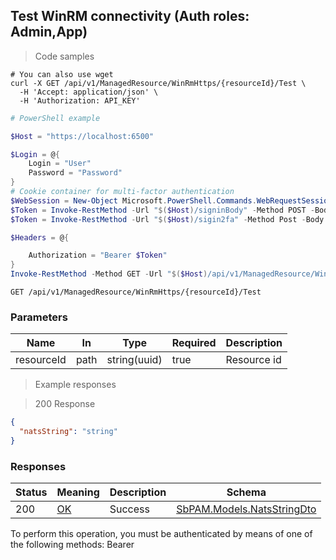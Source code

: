 
## Test WinRM connectivity (Auth roles: Admin,App)

<a id="opIdTestWinRmAsync"></a>

> Code samples

```shell
# You can also use wget
curl -X GET /api/v1/ManagedResource/WinRmHttps/{resourceId}/Test \
  -H 'Accept: application/json' \
  -H 'Authorization: API_KEY'

```

```powershell
# PowerShell example

$Host = "https://localhost:6500"

$Login = @{
    Login = "User"
    Password = "Password"
}
# Cookie container for multi-factor authentication
$WebSession = New-Object Microsoft.PowerShell.Commands.WebRequestSession
$Token = Invoke-RestMethod -Url "$($Host)/signinBody" -Method POST -Body (ConvertTo-Json $Login) -WebRequestSession $WebSession
$Token = Invoke-RestMethod -Url "$($Host)/sigin2fa" -Method Post -Body $MfaCode -Headers @{Authorization: "Bearer $Token"} -WebRequestSession $WebSession

$Headers = @{

    Authorization = "Bearer $Token"
}
Invoke-RestMethod -Method GET -Url "$($Host)/api/v1/ManagedResource/WinRmHttps/{resourceId}/Test -Headers $Headers
```

`GET /api/v1/ManagedResource/WinRmHttps/{resourceId}/Test`

<h3 id="test-winrm-connectivity-(auth-roles:-admin,app)-parameters">Parameters</h3>

|Name|In|Type|Required|Description|
|---|---|---|---|---|
|resourceId|path|string(uuid)|true|Resource id|

> Example responses

> 200 Response

```json
{
  "natsString": "string"
}
```

<h3 id="test-winrm-connectivity-(auth-roles:-admin,app)-responses">Responses</h3>

|Status|Meaning|Description|Schema|
|---|---|---|---|
|200|[OK](https://tools.ietf.org/html/rfc7231#section-6.3.1)|Success|[SbPAM.Models.NatsStringDto](../Models/sbpam.models.natsstringdto.md)|

<aside class="warning">
To perform this operation, you must be authenticated by means of one of the following methods:
Bearer
</aside>


